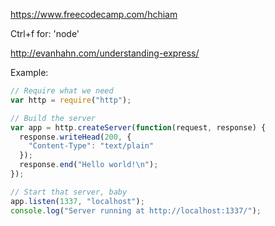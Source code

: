 https://www.freecodecamp.com/hchiam

Ctrl+f for: 'node'

http://evanhahn.com/understanding-express/

Example:

```js
// Require what we need
var http = require("http");

// Build the server
var app = http.createServer(function(request, response) {
  response.writeHead(200, {
    "Content-Type": "text/plain"
  });
  response.end("Hello world!\n");
});

// Start that server, baby
app.listen(1337, "localhost");
console.log("Server running at http://localhost:1337/");
```

